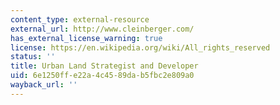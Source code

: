 ```yaml
---
content_type: external-resource
external_url: http://www.cleinberger.com/
has_external_license_warning: true
license: https://en.wikipedia.org/wiki/All_rights_reserved
status: ''
title: Urban Land Strategist and Developer
uid: 6e1250ff-e22a-4c45-89da-b5fbc2e809a0
wayback_url: ''
---
```


